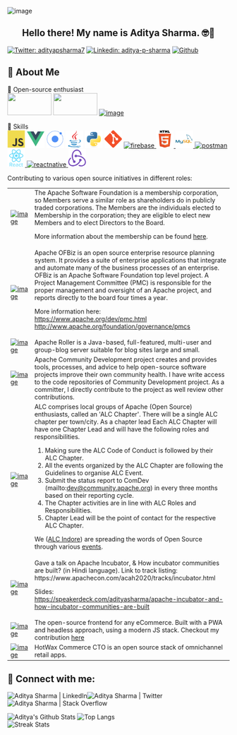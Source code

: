 ![image](https://github.com/adityasharma7/adityasharma7/assets/15027245/11541727-8a36-4164-9762-e8097eb0c92a)



<h2 align="center">Hello there! My name is Aditya Sharma. 🤓🙏</h2>  

[![Twitter: adityapsharma7](https://img.shields.io/twitter/follow/adityapsharma7?style=social)](https://twitter.com/adityapsharma7)
[![Linkedin: aditya-p-sharma](https://img.shields.io/badge/-aditya--p--sharma-blue?style=flat-square&logo=Linkedin&logoColor=white&link=https://www.linkedin.com/in/aditya-p-sharma/)](https://www.linkedin.com/in/aditya-p-sharma/)
[![Github](https://img.shields.io/github/followers/adityasharma7?label=Follow&style=social)](https://github.com/adityasharma7)  

## 👔  About Me

🚀 Open-source enthusiast  
<a href="https://ofbiz.apache.org/" target="_blank"><img src = "https://ofbiz.apache.org/images/ofbiz_logo.png" width="100" height="50"></a>
<a href="https://vuestorefront.io/" target="_blank"><img src = "https://images.contentstack.io/v3/assets/blt189c1df68c6b48d7/blte44e5d5da716daba/624be65852b58c08a42de740/vsf_logo.svg?auto=webp&height=40" width="100" height="50"></a>
<a href="https://roller.apache.org/"><img alt="image" src="https://www.apache.org/logos/res/roller/roller_highres.png" width="100" height="50"></a>


💪 Skills   
<a href="https://developer.mozilla.org/en-US/docs/Web/JavaScript" target="_blank"><img src = "https://raw.githubusercontent.com/devicons/devicon/master/icons/javascript/javascript-original.svg" width="40" height="40"></a>
<img src = "https://raw.githubusercontent.com/devicons/devicon/master/icons/vuejs/vuejs-original.svg" width="40" height="40"> 
<img src = "https://raw.githubusercontent.com/devicons/devicon/master/icons/ionic/ionic-original.svg" width="40" height="40"> 
<img src = "https://raw.githubusercontent.com/devicons/devicon/master/icons/java/java-original.svg" width="40" height="40"> <img src = "https://raw.githubusercontent.com/devicons/devicon/master/icons/python/python-original.svg" width="40" height="40"> <a href="https://git-scm.com/" target="_blank"><img src = "https://raw.githubusercontent.com/devicons/devicon/master/icons/git/git-original.svg" width="40" height="40"></a> 
<a href="https://firebase.google.com/" target="_blank"> <img src="https://www.vectorlogo.zone/logos/firebase/firebase-icon.svg" alt="firebase" width="40" height="40"/> </a>
<a href="https://www.w3.org/html/" target="_blank"> <img src="https://raw.githubusercontent.com/devicons/devicon/master/icons/html5/html5-original-wordmark.svg" alt="html5" width="40" height="40"/> </a><a href="https://www.mysql.com/" target="_blank"> <img src="https://raw.githubusercontent.com/devicons/devicon/master/icons/mysql/mysql-original-wordmark.svg" alt="mysql" width="40" height="40"/>
<a href="https://postman.com" target="_blank"> <img src="https://www.vectorlogo.zone/logos/getpostman/getpostman-icon.svg" alt="postman" width="40" height="40"/> </a> <a href="https://reactjs.org/" target="_blank"> <img src="https://raw.githubusercontent.com/devicons/devicon/master/icons/react/react-original-wordmark.svg" alt="react" width="40" height="40"/> </a> <a href="https://reactnative.dev/" target="_blank"> <img src="https://reactnative.dev/img/header_logo.svg" alt="reactnative" width="40" height="40"/> </a> <a href="https://redux.js.org" target="_blank"> <img src="https://raw.githubusercontent.com/devicons/devicon/master/icons/redux/redux-original.svg" alt="redux" width="40" height="40"/> </a>


Contributing to various open source initiatives in different roles:

<table>
 <tr>
  <td><a href="https://apache.org/" target="_blank"><img alt="image" src="https://user-images.githubusercontent.com/15027245/152733864-14b84d81-977a-46c1-af94-692066d3b9c6.png"></a></td>
  <td>  
  The Apache Software Foundation is a membership corporation, so Members serve a similar role as shareholders do in publicly traded corporations. The Members are the individuals elected to Membership in the corporation; they are eligible to elect new Members and to elect Directors to the Board.

  More information about the membership can be found <a href="https://www.apache.org/foundation/governance/members.html" target="_blank">here</a>. 
  </td>
</tr>
 <tr>
  <td><a href="https://ofbiz.apache.org/" target="_blank"><img alt="image" src="https://user-images.githubusercontent.com/15027245/152733940-9ccfbc14-9770-4f86-a53b-390c2fe19b10.png"></a></td>
  <td>  
  Apache OFBiz is an open source enterprise resource planning system. It provides a suite of enterprise applications that integrate and automate many of the business processes of an enterprise. OFBiz is an Apache Software Foundation top level project. 
A Project Management Committee (PMC) is responsible for the proper management and oversight of an Apache project, and reports directly to the board four times a year.

More information here:  
https://www.apache.org/dev/pmc.html  
http://www.apache.org/foundation/governance/pmcs 
  </td>
</tr>
 <tr>
  <td><a href="https://roller.apache.org/"><img alt="image" src="https://user-images.githubusercontent.com/15027245/152733972-92c6e300-e4c2-4173-8095-07796d52491d.png"></a></td>
  <td>  
  Apache Roller is a Java-based, full-featured, multi-user and group-blog server suitable for blog sites large and small. 
  </td>
</tr>
 <tr>
  <td><a href="https://community.apache.org/" target="_blank"><img alt="image" src="https://user-images.githubusercontent.com/15027245/152734058-31a1a1c7-0e67-4f15-913d-f8e98b24fe01.png"></a></td>
  <td>  
Apache Community Development project creates and provides tools, processes, and advice to help open-source software projects improve their own community health. I have write access to the code repositories of Community Development project. As a committer, I directly contribute to the project as well review other contributions.   
  </td>
</tr>
 <tr>
  <td><a href="https://s.apache.org/alc"><img alt="image" src="https://user-images.githubusercontent.com/15027245/152734085-ebea0c01-3626-471b-8c41-251c0e17825d.png"></a></td>
  <td>  
ALC comprises local groups of Apache (Open Source) enthusiasts, called an 'ALC Chapter'. There will be a single ALC chapter per town/city. As a chapter lead
Each ALC Chapter will have one Chapter Lead and will have the following roles and responsibilities.

1. Making sure the ALC Code of Conduct is followed by their ALC Chapter.
2. All the events organized by the ALC Chapter are following the Guidelines to organise ALC Event.
3. Submit the status report to ComDev (mailto:dev@community.apache.org) in every three months based on their reporting cycle.
4. The Chapter activities are in line with ALC Roles and Responsibilities.
5. Chapter Lead will be the point of contact for the respective ALC Chapter.

We (<a href="https://cwiki.apache.org/confluence/display/COMDEV/ALC+Indore" >ALC Indore</a>) are spreading the words of Open Source through various <a href="https://cwiki.apache.org/confluence/display/COMDEV/ALC+Indore+Events">events</a>. 
  </td>
</tr>
 <tr>
  <td><a href="https://apachecon.com/acah2020/tracks/incubator.html"><img alt="image" src="https://user-images.githubusercontent.com/15027245/152734896-95bd8fd0-5306-4f19-90b1-817228d3f3e2.png"></a></td>
  <td>  
Gave a talk on Apache Incubator, & How incubator communities are built? (in Hindi language).  
Link to track listing:  
https://www.apachecon.com/acah2020/tracks/incubator.html

Slides:  
https://speakerdeck.com/adityasharma/apache-incubator-and-how-incubator-communities-are-built  
  </td>
</tr>
<tr>
  <td><a href="https://github.com/vuestorefront/vue-storefront/graphs/contributors" target="_blank"><img alt="image" src="https://user-images.githubusercontent.com/15027245/152735495-d86551c6-1717-4c95-b57d-188818b648f2.png"></a></td>
  <td>  
 The open-source frontend for any eCommerce. Built with a PWA and headless approach, using a modern JS stack. Checkout my contribution <a href="https://github.com/vuestorefront/vue-storefront/graphs/contributors">here</a> 
  </td>
</tr>
<tr>
  <td><a href="https://github.com/hotwax" target="_blank"><img alt="image" src="https://user-images.githubusercontent.com/15027245/152737201-d149e5b4-7e9b-4702-a301-b18c2f199821.png"></a></td>
  <td>  
HotWax Commerce CTO is an open source stack of omnichannel retail apps. 
  </td>
</tr>


</table>
  
  

## 🤝 Connect with me:

<a href="https://www.linkedin.com/in/aditya-p-sharma/" target="_blank"><img align="left" src="https://img.shields.io/badge/LinkedIn-0077B5?style=for-the-badge&logo=linkedin&logoColor=white" alt="Aditya Sharma | LinkedIn"/></a>
<a href="https://twitter.com/adityapsharma7" target="_blank"><img align="left" src="https://img.shields.io/badge/Twitter-1DA1F2?style=for-the-badge&logo=twitter&logoColor=white" alt="Aditya Sharma | Twitter"/></a>
<a href="https://stackoverflow.com/users/7130371/aditya-sharma" target="_blank"><img align="left" src="https://img.shields.io/badge/Stack_Overflow-FE7A16?style=for-the-badge&logo=stack-overflow&logoColor=white" alt="Aditya Sharma | Stack Overflow"/></a>  
<br/>

![Aditya's Github Stats](https://github-readme-stats.vercel.app/api?username=adityasharma7&show_icons=true) ![Top Langs](https://github-readme-stats.vercel.app/api/top-langs/?username=adityasharma7)  
<img width="49%" alt="Streak Stats" src="https://github-readme-streak-stats.herokuapp.com/?user=adityasharma7"/>
